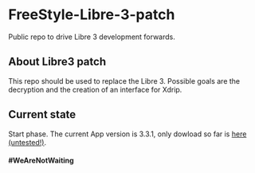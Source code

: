 # FreeStyle-Libre-3-patch
Public repo to drive Libre 3 development forwards.

## About Libre3 patch
This repo should be used to replace the Libre 3. Possible goals are the decryption and the creation of an interface for Xdrip.

## Current state
Start phase. The current App version is 3.3.1, only dowload so far is [here (untested!)](https://apkgk.com/com.freestylelibre3.app.nl/download). 


#### #WeAreNotWaiting
